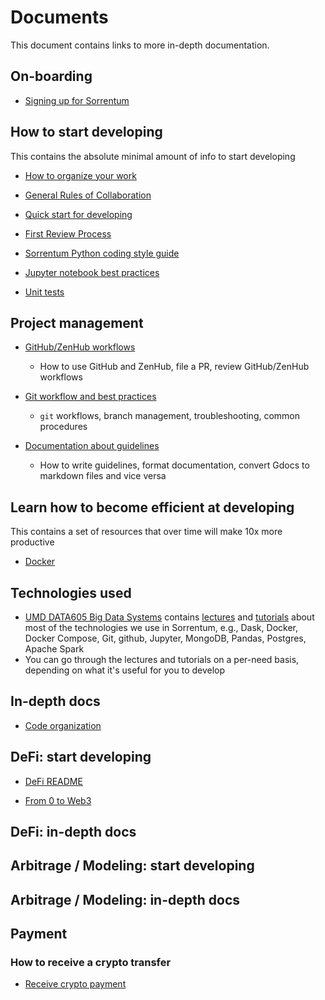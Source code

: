 # Documents

This document contains links to more in-depth documentation.

## On-boarding

- [Signing up for Sorrentum](Signing_up_for_Sorrentum.md)

## How to start developing

This contains the absolute minimal amount of info to start developing

- [How to organize your work](How_to_organize_your_work.md)

- [General Rules of Collaboration](General_rules_of_collaboration.md)

- [Quick start for developing](Quick_start_for_developing.md)

- [First Review Process](First_review_process.md)

- [Sorrentum Python coding style guide](Coding_Style_Guide.md)

- [Jupyter notebook best practices](Jupyter_notebook_best_practices.md)

- [Unit tests](Unit_tests.md)

## Project management

- [GitHub/ZenHub workflows](GitHub_ZenHub_workflows.md)
  - How to use GitHub and ZenHub, file a PR, review GitHub/ZenHub workflows

- [Git workflow and best practices](Git_workflow_and_best_practices.md)
  - `git` workflows, branch management, troubleshooting, common procedures

- [Documentation about guidelines](Documentation_about_guidelines.md)
  - How to write guidelines, format documentation, convert Gdocs to markdown files and vice versa

## Learn how to become efficient at developing

This contains a set of resources that over time will make 10x more productive

- [Docker](Docker.md)

## Technologies used

- [UMD DATA605 Big Data Systems](https://github.com/gpsaggese/umd_data605)
  contains
  [lectures](https://github.com/gpsaggese/umd_data605/tree/main/lectures) and
  [tutorials](https://github.com/gpsaggese/umd_data605/tree/main/tutorials)
  about most of the technologies we use in Sorrentum, e.g., Dask, Docker, Docker
  Compose, Git, github, Jupyter, MongoDB, Pandas, Postgres, Apache Spark
- You can go through the lectures and tutorials on a per-need basis, depending
  on what it's useful for you to develop

## In-depth docs

- [Code organization](/code_organization.md)

## DeFi: start developing

- [DeFi README](/defi/README.md)
 
- [From 0 to Web3](/defi/From_0_to_Web3.md)

## DeFi: in-depth docs

## Arbitrage / Modeling: start developing

## Arbitrage / Modeling: in-depth docs

## Payment

### How to receive a crypto transfer

- [Receive crypto payment](Receive_crypto_payment.md)


